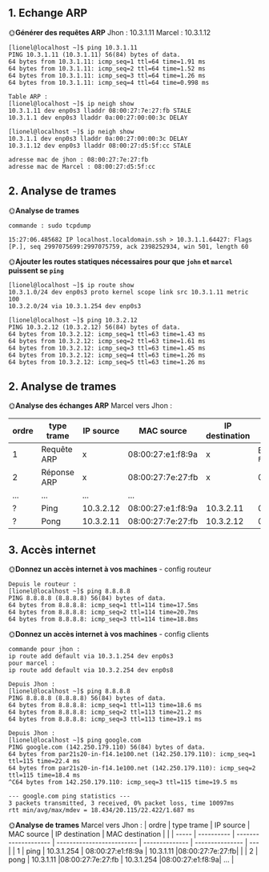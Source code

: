 

## 1. Echange ARP

🌞**Générer des requêtes ARP**
Jhon : 10.3.1.11
Marcel : 10.3.1.12

```
[lionel@localhost ~]$ ping 10.3.1.11
PING 10.3.1.11 (10.3.1.11) 56(84) bytes of data.
64 bytes from 10.3.1.11: icmp_seq=1 ttl=64 time=1.91 ms
64 bytes from 10.3.1.11: icmp_seq=2 ttl=64 time=1.52 ms
64 bytes from 10.3.1.11: icmp_seq=3 ttl=64 time=1.26 ms
64 bytes from 10.3.1.11: icmp_seq=4 ttl=64 time=0.998 ms

Table ARP :
[lionel@localhost ~]$ ip neigh show
10.3.1.11 dev enp0s3 lladdr 08:00:27:7e:27:fb STALE
10.3.1.1 dev enp0s3 lladdr 0a:00:27:00:00:3c DELAY

[lionel@localhost ~]$ ip neigh show
10.3.1.1 dev enp0s3 lladdr 0a:00:27:00:00:3c DELAY
10.3.1.12 dev enp0s3 lladdr 08:00:27:d5:5f:cc STALE

adresse mac de jhon : 08:00:27:7e:27:fb
adresse mac de Marcel : 08:00:27:d5:5f:cc
```

## 2. Analyse de trames

🌞**Analyse de trames**
```
commande : sudo tcpdump

15:27:06.485682 IP localhost.localdomain.ssh > 10.3.1.1.64427: Flags [P.], seq 2997075699:2997075759, ack 2398252934, win 501, length 60
```
🌞**Ajouter les routes statiques nécessaires pour que `john` et `marcel` puissent se `ping`**
```
[lionel@localhost ~]$ ip route show
10.3.1.0/24 dev enp0s3 proto kernel scope link src 10.3.1.11 metric 100
10.3.2.0/24 via 10.3.1.254 dev enp0s3
```
```
[lionel@localhost ~]$ ping 10.3.2.12
PING 10.3.2.12 (10.3.2.12) 56(84) bytes of data.
64 bytes from 10.3.2.12: icmp_seq=1 ttl=63 time=1.43 ms
64 bytes from 10.3.2.12: icmp_seq=2 ttl=63 time=1.61 ms
64 bytes from 10.3.2.12: icmp_seq=3 ttl=63 time=1.45 ms
64 bytes from 10.3.2.12: icmp_seq=4 ttl=63 time=1.26 ms
64 bytes from 10.3.2.12: icmp_seq=5 ttl=63 time=1.26 ms
```

## 2. Analyse de trames

🌞**Analyse des échanges ARP**
Marcel vers Jhon :

| ordre | type trame  | IP source | MAC source                | IP destination | MAC destination            |
| ----- | ----------- | --------- | ------------------------- | -------------- | -------------------------- |
| 1     | Requête ARP | x         | 08:00:27:e1:f8:9a         | x              | Broadcast `FF:FF:FF:FF:FF` |
| 2     | Réponse ARP | x         | 08:00:27:7e:27:fb         | x              | 08:00:27:e1:f8:9a          |
| ...   | ...         | ...       | ...                       |                |                            |
| ?     | Ping        | 10.3.2.12 | 08:00:27:e1:f8:9a         | 10.3.2.11      | 08:00:27:7e:27:fb          |
| ?     | Pong        | 10.3.2.11 | 08:00:27:7e:27:fb         | 10.3.2.12      | 08:00:27:e1:f8:9a          |

## 3. Accès internet

🌞**Donnez un accès internet à vos machines** - config routeur

```
Depuis le routeur :
[lionel@localhost ~]$ ping 8.8.8.8
PING 8.8.8.8 (8.8.8.8) 56(84) bytes of data.
64 bytes from 8.8.8.8: icmp_seq=1 ttl=114 time=17.5ms 
64 bytes from 8.8.8.8: icmp_seq=2 ttl=114 time=20.7ms 
64 bytes from 8.8.8.8: icmp_seq=3 ttl=114 time=18.8ms 
```

🌞**Donnez un accès internet à vos machines** - config clients
```
commande pour jhon :
ip route add default via 10.3.1.254 dev enp0s3
pour marcel :
ip route add default via 10.3.2.254 dev enp0s8

Depuis Jhon :
[lionel@localhost ~]$ ping 8.8.8.8
PING 8.8.8.8 (8.8.8.8) 56(84) bytes of data.
64 bytes from 8.8.8.8: icmp_seq=1 ttl=113 time=18.6 ms
64 bytes from 8.8.8.8: icmp_seq=2 ttl=113 time=21.2 ms
64 bytes from 8.8.8.8: icmp_seq=3 ttl=113 time=19.1 ms
```
```
Depuis Jhon :
[lionel@localhost ~]$ ping google.com
PING google.com (142.250.179.110) 56(84) bytes of data.
64 bytes from par21s20-in-f14.1e100.net (142.250.179.110): icmp_seq=1 ttl=115 time=22.4 ms
64 bytes from par21s20-in-f14.1e100.net (142.250.179.110): icmp_seq=2 ttl=115 time=18.4 ms
^C64 bytes from 142.250.179.110: icmp_seq=3 ttl=115 time=19.5 ms

--- google.com ping statistics ---
3 packets transmitted, 3 received, 0% packet loss, time 10097ms
rtt min/avg/max/mdev = 18.434/20.115/22.422/1.687 ms
```
🌞**Analyse de trames**
Marcel vers Jhon :
| ordre | type trame | IP source            | MAC source                | IP destination | MAC destination |     |
| ----- | ---------- | -------------------- | ------------------------- | -------------- | --------------- | --- |
| 1     | ping       | 10.3.1.254           | 08:00:27:e1:f8:9a         | 10.3.1.11      |08:00:27:7e:27:fb|     |
| 2     | pong       | 10.3.1.11            |08:00:27:7e:27:fb          | 10.3.1.254     |08:00:27:e1:f8:9a| ... |